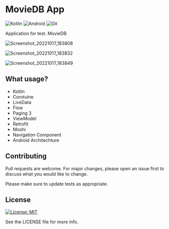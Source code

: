 # MovieDB App
![Kotlin](https://img.shields.io/badge/kotlin-%237F52FF.svg?style=for-the-badge&logo=kotlin&logoColor=white)
![Android](https://img.shields.io/badge/Android-3DDC84?style=for-the-badge&logo=android&logoColor=white)
![Git](https://img.shields.io/badge/git-%23F05033.svg?style=for-the-badge&logo=git&logoColor=white)


Application for test. MovieDB

![Screenshot_20221017_183808](https://user-images.githubusercontent.com/58209188/196192046-c5ffe6f2-7997-4815-9af9-77e746cefc35.png)

![Screenshot_20221017_183832](https://user-images.githubusercontent.com/58209188/196192080-b2ad8cd6-6940-4fb8-aa59-05dd7b5570cf.png)

![Screenshot_20221017_183849](https://user-images.githubusercontent.com/58209188/196192109-10d1bbbc-e014-45d9-a516-34b4b7779879.png)


## What usage?

- Kotlin
- Corotuine
- LiveData
- Flow
- Paging 3
- ViewModel
- Retrofit
- Moshi
- Navigation Component
- Android Architechture



## Contributing
Pull requests are welcome. For major changes, please open an issue first to discuss what you would like to change.

Please make sure to update tests as appropriate.

## License
[![License: MIT](https://img.shields.io/badge/License-MIT-yellow.svg)](https://opensource.org/licenses/MIT)

See the LICENSE file for more info.
